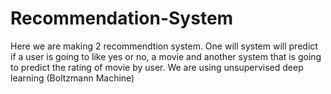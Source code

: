 # Recommendation-System


Here we are making 2 recommendtion system. 
One will system will predict if a user is going to like yes or no,
a movie and another system that is going to predict the rating of movie by user.
We are using unsupervised deep learning (Boltzmann Machine)
